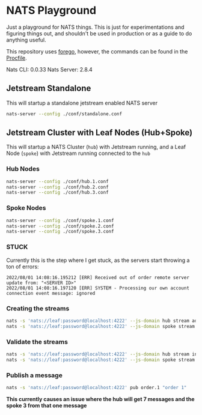 # NATS Playground

Just a playground for NATS things. This is just for experimentations and figuring things out, and shouldn't be used in production or as a guide to do anything useful.

This repository uses [forego](https://github.com/ddollar/forego), however, the commands can be found in the [Procfile](./Procfile).

Nats CLI: 0.0.33
Nats Server: 2.8.4

## Jetstream Standalone

This will startup a standalone jetstream enabled NATS server

```bash
nats-server --config ./conf/standalone.conf
```

## Jetstream Cluster with Leaf Nodes (Hub+Spoke)

This will startup a NATS Cluster (`hub`) with Jetstream running, and a Leaf Node (`spoke`) with Jetstream running connected to the `hub`

### Hub Nodes

```bash
nats-server --config ./conf/hub.1.conf
nats-server --config ./conf/hub.2.conf
nats-server --config ./conf/hub.3.conf
```

### Spoke Nodes

```bash
nats-server --config ./conf/spoke.1.conf
nats-server --config ./conf/spoke.2.conf
nats-server --config ./conf/spoke.3.conf
```

### STUCK

Currently this is the step where I get stuck, as the servers start throwing a ton of errors:

```
2022/08/01 14:08:16.195212 [ERR] Received out of order remote server update from: "<SERVER ID>"
2022/08/01 14:08:16.197120 [ERR] SYSTEM - Processing our own account connection event message: ignored
```

### Creating the streams

```bash
nats -s 'nats://leaf:password@localhost:4222' --js-domain hub stream add --config ./data/orders.json
nats -s 'nats://leaf:password@localhost:4222' --js-domain spoke stream add --config ./data/orders.json
```

### Validate the streams

```bash
nats -s 'nats://leaf:password@localhost:4222' --js-domain hub stream info ORDERS
nats -s 'nats://leaf:password@localhost:4222' --js-domain spoke stream info ORDERS
```

### Publish a message

```bash
nats -s 'nats://leaf:password@localhost:4222' pub order.1 "order 1"
```

**This currently causes an issue where the hub will get 7 messages and the spoke 3 from that one message**